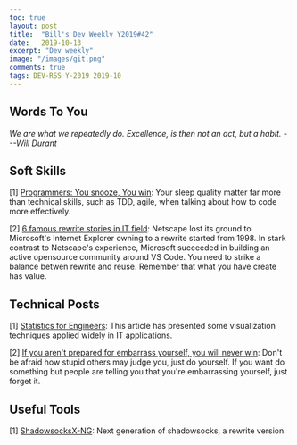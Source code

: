 ```yaml
---
toc: true
layout: post
title:  "Bill's Dev Weekly Y2019#42"
date:   2019-10-13
excerpt: "Dev weekly"
image: "/images/git.png"
comments: true
tags: DEV-RSS Y-2019 2019-10
---
```


## Words To You

*We are what we repeatedly do. Excellence, is then not an act, but a habit. ---Will Durant*


## Soft Skills

[1] [Programmers: You snooze, You win](http://huseyinpolatyuruk.com/2019/09/27/programmers-you-snooze-you-win/): Your sleep quality matter far more than technical skills, such as TDD, agile, when talking about how to code more effectively.

[2] [6 famous rewrite stories in IT field](https://medium.com/@herbcaudill/lessons-from-6-software-rewrite-stories-635e4c8f7c22): Netscape lost its ground to Microsoft's Internet Explorer owning to a rewrite started from 1998. In stark contrast to Netscape's experience, Microsoft succeeded in building an active opensource community around VS Code. You need to strike a balance betwen rewrite and reuse. Remember that what you have create has value.

## Technical Posts

[1] [Statistics for Engineers](https://queue.acm.org/detail.cfm?id=2903468): This article has presented some visualization techniques applied widely in IT applications.

[2] [If you aren't prepared for embarrass yourself, you will never win](https://medium.com/@michael.thompson1978/if-you-arent-prepared-to-embarrass-yourself-you-ll-never-win-dec21ac44477): Don't be afraid how stupid others may judge you, just do yourself. If you want do something but people are telling you that you're embarrassing yourself, just forget it.

## Useful Tools

[1] [ShadowsocksX-NG](https://github.com/shadowsocks/ShadowsocksX-NG): Next generation of shadowsocks, a rewrite version.
